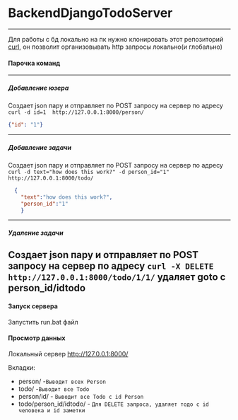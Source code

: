 # BackendDjangoTodoServer

------------

Для работы с бд локально на пк нужно клонировать этот репозиторий [curl](https://github.com/curl/curl "curl"), он позволит организовывать http запросы локально(и глобально)


####  Парочка команд 
------------
##### Добавление юзера
Создает json пару и отправляет по POST запросу на сервер по адресу
`curl -d id=1  http://127.0.0.1:8000/person/`
```json
{"id": "1"}
```
------------
#####  Добавление задачи
Создает json пару и отправляет по POST запросу на сервер по адресу
`curl -d text="how does this work?" -d person_id="1"  http://127.0.0.1:8000/todo/`
```json
  {
    "text":"how does this work?",
    "person_id":"1"
    }
```
------------

#####  Удаление задачи
Создает json пару и отправляет по POST запросу на сервер по адресу
`curl -X DELETE http://127.0.0.1:8000/todo/1/1/`
удаляет goto  с person_id/idtodo
------------
#### Запуск сервера
Запустить run.bat файл

#### Просмотр данных 
Локальный сервер http://127.0.0.1:8000/

Вкладки:
- person/ -`Выводит всех Person`
- todo/ -`Выводит все Todo`
- person/id/ - `Выводит все Todo с id Person`
- todo/person_id/idtodo/ - `Для DELETE запроса, удаляет тодо с id человека и id заметки`

